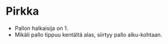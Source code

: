 # Pirkka

- Pallon halkaisija on 1. 
- Mikäli pallo tippuu kentältä alas, siirtyy pallo alku-kohtaan.
